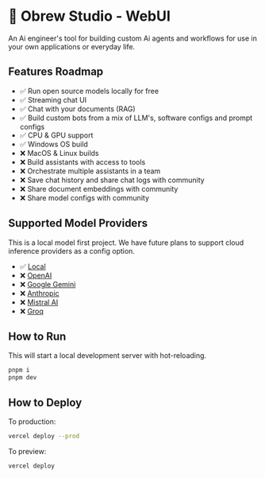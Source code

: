 # 🍺 Obrew Studio - WebUI

An Ai engineer's tool for building custom Ai agents and workflows for use in your own applications or everyday life.

<!-- https://github.com/vercel-labs/ai-chatbot -->

## Features Roadmap

- ✅ Run open source models locally for free
- ✅ Streaming chat UI
- ✅ Chat with your documents (RAG)
- ✅ Build custom bots from a mix of LLM's, software configs and prompt configs
- ✅ CPU & GPU support
- ✅ Windows OS build
- ❌ MacOS & Linux builds
- ❌ Build assistants with access to tools
- ❌ Orchestrate multiple assistants in a team
- ❌ Save chat history and share chat logs with community
- ❌ Share document embeddings with community
- ❌ Share model configs with community

## Supported Model Providers

This is a local model first project. We have future plans to support cloud inference providers as a config option.

- ✅ [Local](https://github.com/dieharders/ai-text-server)
- ❌ [OpenAI](https://openai.com/chatgpt)
- ❌ [Google Gemini](https://gemini.google.com)
- ❌ [Anthropic](https://www.anthropic.com)
- ❌ [Mistral AI](https://mistral.ai)
- ❌ [Groq](https://groq.com)

## How to Run

This will start a local development server with hot-reloading.

```bash
pnpm i
pnpm dev
```

## How to Deploy

To production:

```bash
vercel deploy --prod
```

To preview:

```bash
vercel deploy
```

<!-- ## Release versioning

### Patch

Increase the patch version by 1 (x.x.1 to x.x.2)

### Minor

Increase the minor version by 1 (x.1.x to x.2.x)

### Major

Increase the major version by 1 (1.x.x to 2.x.x) -->

<!-- ## Tagging

- Create a commit with the package.json version increased.
- From Github, click "Releases" then create and select your tagged commit for release. -->

